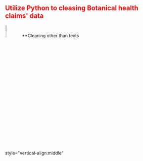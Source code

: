 <h2 style='color:red'> Utilize Python to cleasing Botanical health claims' data </h2> 
<img src="https://user-images.githubusercontent.com/65596664/154809596-a7527236-4775-4832-bf69-7eba010c968a.png" width=10% height=10%>
**Cleaning other than texts

style="vertical-align:middle"
